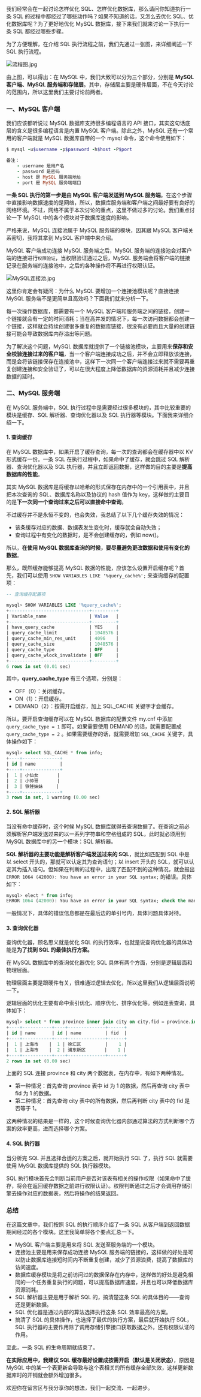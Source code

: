 我们经常会在一起讨论怎样优化 SQL、怎样优化数据库，那么请问你知道执行一条 SQL 的过程中都经过了哪些动作吗？如果不知道的话，又怎么去优化 SQL、优化数据库呢？为了更好地优化 MySQL 数据库，接下来我们就来讨论一下执行一条 SQL 都经过哪些步骤。

为了方便理解，在介绍 SQL 执行流程之前，我们先通过一张图，来详细阐述一下 SQL 执行流程。

![流程图.jpg](https://p1-juejin.byteimg.com/tos-cn-i-k3u1fbpfcp/380d2f09a36642f9b922e1d7e5e1f848~tplv-k3u1fbpfcp-jj-mark:3024:0:0:0:q75.awebp)

由上图，可以得出：在 MySQL 中，我们大致可以分为三个部分，分别是 **MySQL 客户端、MySQL 服务端和存储层**。其中，存储层主要是硬件层面，不在今天讨论的范围内，所以这里我们主要讨论前两者。

### 一、MySQL 客户端

我们应该都听说过 MySQL 数据库支持很多编程语言的 API 接口，其实这句话底层的含义是很多编程语言是内置 MySQL 客户端。除此之外，MySQL 还有一个常用的客户端就是 MySQL 数据库自带的一个 mysql 命令，这个命令使用如下：
```ruby
$ mysql -u$username -p$password -h$host -P$port

备注：
    - username 是用户名
    - password 是密码
    - host 是 MySQL 服务端地址
    - port 是 MySQL 服务端端口
```

**一条 SQL 执行的第一步是由 MySQL 客户端发送到 MySQL 服务端**。在这个步骤中直接影响数据速度的是网络，所以，数据库服务端和客户端之间最好要有良好的网络环境。不过，网络不属于本次讨论的重点，这里不做过多的讨论。我们重点讨论一下 MySQL 中的各个模块对于数据库速度的影响。

严格来说，MySQL 连接池属于 MySQL 服务端的模块，因其跟 MySQL 客户端关系密切，我将其拿到 MySQL 客户端中来介绍。

MySQL 客户端成功连接 MySQL 服务端之后，MySQL 服务端的连接池会对客户端的连接进行`权限验证`，当权限验证通过之后，MySQL 服务端会将客户端的链接记录在服务端的连接池中，之后的各种操作将不再进行权限认证。

![MySQL连接池.jpg](https://p9-juejin.byteimg.com/tos-cn-i-k3u1fbpfcp/2424132072ab451d8425a188d2ed775b~tplv-k3u1fbpfcp-jj-mark:3024:0:0:0:q75.awebp)

这里你肯定会有疑问：为什么 MySQL 要增加一个连接池模块呢？直接连接 MySQL 服务端不是更简单且高效吗？下面我们就来分析一下。

每一次操作数据库，都需要有一个 MySQL 客户端和服务端之间的链接，创建一个链接就会有一定的时间消耗；当在高并发的情况下，每一次访问数据都会创建一个链接，这样就会持续创建很多重复的数据库链接，很没有必要而且大量的创建链接可能会导致数据库内存溢出等问题。

为了解决这个问题，MySQL 数据库就提供了一个链接池模块，主要用来**保存和安全校验连接过来的客户端**，当一个客户端连接成功之后，并不会立即释放该连接，而是会将该链接保存在连接池中，这样下一次同一个客户端连接过来就不需要再重复创建连接和安全验证了，可以在很大程度上降低数据库的资源消耗并且减少连接数据的延时。

### 二、MySQL 服务端

在 MySQL 服务端中，SQL 执行过程中是需要经过很多模块的，其中比较重要的模块是缓存、SQL 解析器、查询优化器以及 SQL 执行器等模块。下面我来详细介绍一下。

#### 1. 查询缓存

在 MySQL 数据库中，如果开启了缓存查询，每一次的查询都会在缓存器中以 KV 形式缓存一份。一条 SQL 在执行过程中，如果命中了缓存，就会跳过 SQL 解析器、查询优化器以及 SQL 执行器，并且立即返回数据，这样做的目的主要是**提高数据库的性能**。

其实 MySQL 数据库是将缓存以哈希的形式保存在内存中的一个引用表中，并且把本次查询的 SQL、数据库名称以及协议的 hash 值作为 key，这样做的主要目的是**下一次同一个查询过来之后可以直接命中查询**。

不过缓存并不是永恒不变的，也会失效，我总结了以下几个缓存失效的情况：

- 该条缓存对应的数据、数据表发生变化时，缓存就会自动失效；
- 查询过程中有变化的数据时，是不会创建缓存的，例如 now()。

所以，**在使用 MySQL 数据库查询的时候，要尽量避免更改数据和使用有变化的数据**。

那么，既然缓存能够提高 MySQL 数据的性能，应该怎么设置开启缓存呢？首先，我们可以使用 `SHOW VARIABLES LIKE '%query_cache%';` 来查询缓存的配置项：
```sql
-- 查询缓存配置项

mysql> SHOW VARIABLES LIKE '%query_cache%';
+------------------------------+---------+
| Variable_name                | Value   |
+------------------------------+---------+
| have_query_cache             | YES     |
| query_cache_limit            | 1048576 |
| query_cache_min_res_unit     | 4096    |
| query_cache_size             | 1048576 |
| query_cache_type             | OFF     |
| query_cache_wlock_invalidate | OFF     |
+------------------------------+---------+
6 rows in set (0.01 sec)
```

其中，**query_cache_type** 有三个选项，分别是：

- OFF（0）：关闭缓存。
- ON（1）：开启缓存。
- DEMAND（2）：按需开启缓存，加上 SQL_CACHE 关键字才会缓存。

所以，要开启查询缓存可以在 MySQL 数据库的配置文件 my.cnf 中添加 `query_cache_type = 1` 即可。如果需要使用 DEMAND 的话，就需要配置成 `query_cache_type = 2` 。如果需要缓存的话，就需要增加 `SQL_CACHE` 关键字，具体操作如下：
```sql
mysql> select SQL_CACHE * from info;
+----+--------------+
| id | name         |
+----+--------------+
|  1 | 小仙女       |
|  2 | 小帅哥       |
|  3 | 铁锤妹妹     |
+----+--------------+
3 rows in set, 1 warning (0.00 sec)
```

#### 2. SQL 解析器

当没有命中缓存时，这个时候 MySQL 数据库就得去查询数据了。在查询之前必须解析客户端发送过来的以一系列字符串和空格组成的 SQL，此时就必须用到 MySQL 数据库中的另一个模块：SQL 解析器。

**SQL 解析器的主要功能是解析客户端发送过来的 SQL**，就比如匹配到 SQL 中是以 select 开头的，那就可以认定其为查询语句；以 insert 开头的 SQL，就可以认定其为插入语句。但如果在判断的过程中，出现了匹配不到的这种情况，就会报出 `ERROR 1064 (42000): You have an error in your SQL syntax;` 的错误。具体如下：
```sql
mysql> elect * from info;
ERROR 1064 (42000): You have an error in your SQL syntax; check the manual that corresponds to your MySQL server version for the right syntax to use near 'elect * from info' at line 1
```

一般情况下，具体的错误信息都是在最后边的单引号内，具体问题具体对待。

#### 3. 查询优化器

查询优化器，顾名思义就是优化 SQL 的执行效率，也就是说查询优化器的具体功能是**为了找到 SQL 的最佳执行方案。**

在 MySQL 数据库中的查询优化器优化 SQL 具体有两个方面，分别是逻辑层面和物理层面。

物理层面主要是跟硬件有关，很难通过逻辑去优化，所以这里我们从逻辑层面说明一下。

逻辑层面的优化主要有命中索引优化、顺序优化、排序优化等。例如连表查询，具体如下：
```sql
mysql> select * from province inner join city on city.fid = province.id where province.id = 1;
+----+-----------+----+--------------+------+
| id | name      | id | name         | fid  |
+----+-----------+----+--------------+------+
|  1 | 上海市    |  1 | 徐汇区         |    1 |
|  1 | 上海市    |  2 | 浦东新区       |    1 |
+----+-----------+----+--------------+------+
2 rows in set (0.00 sec)
```

上面的 SQL 连接 province 和 city 两个数据表，在内存中，有如下两种情况。

- 第一种情况：首先查询 province 表中 id 为 1 的数据，然后再查询 city 表中 fid 为 1 的数据。
- 第二种情况：首先查询 city 表中的所有数据，然后再判断 city 表中的 fid 是否等于 1。

这两种情况的结果是一样的，这个时候查询优化器内部通过算法的方式判断哪个方案的效率更高，进而选择哪个方案。

#### 4. SQL 执行器

当分析完 SQL 并且选择合适的方案之后，就开始执行 SQL 了，执行 SQL 就需要使用 MySQL 数据库提供的 SQL 执行器模块。

SQL 执行模块首先会判断当前用户是否对该表有相关的操作权限（如果命中了缓存，将会在返回缓存数据之前进行权限认证）。权限判断通过之后才会调用存储引擎去操作对应的数据表，然后将操作的结果返回。

### 总结

在这篇文章中，我们按照 SQL 的执行顺序介绍了一条 SQL 从客户端到返回数据期间经过的各个模块。这里我简单将各个要点汇总一下。

- MySQL 客户端主要是用来将 SQL 发送至服务端的一个模块。
- 连接池主要是用来保存成功连接 MySQL 服务端的链接的，这样做的好处是可以防止数据库连接短时间内不断重复创建，减少了资源浪费，提高了数据库的访问速度。
- 数据库缓存模块是将之前访问过的数据保存在内存中，这样做的好处是避免相同的一个任务重复执行的问题，可以提高数据库速度，并且也可以降低数据库资源消耗。
- SQL 解析器主要是用于解析 SQL 的，搞清楚这条 SQL 的具体目的——查询还是更新数据。
- SQL 优化器是通过内部的算法选择执行这条 SQL 效率最高的方案。
- 搞清了 SQL 的具体操作，也选择了最优的执行方案，最后就开始执行 SQL，SQL 执行器的主要作用除了调用存储引擎接口获取数据之外，还有权限认证的作用。

至此，一条 SQL 的生命周期就结束了。

**在实际应用中，我建议 SQL 缓存最好设置成按需开启（默认是关闭状态）**，原因是 MySQL 中的某一个表更新会导致与这个表相关的所有缓存全部失效，这样更新数据库时的开销就会额外增加很多。

欢迎你在留言区与我分享你的想法，我们一起交流、一起进步。